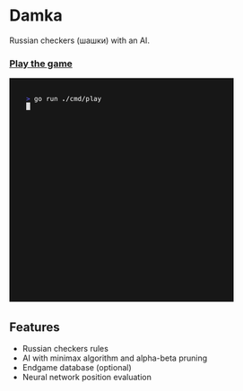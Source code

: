# Damka

Russian checkers (шашки) with an AI.

### [Play the game](https://medv.io/шашки/)

<a href="https://medv.io/шашки/"><img src=".github/images/demo.gif" width="400"></a>

## Features

- Russian checkers rules
- AI with minimax algorithm and alpha-beta pruning
- Endgame database (optional)
- Neural network position evaluation
